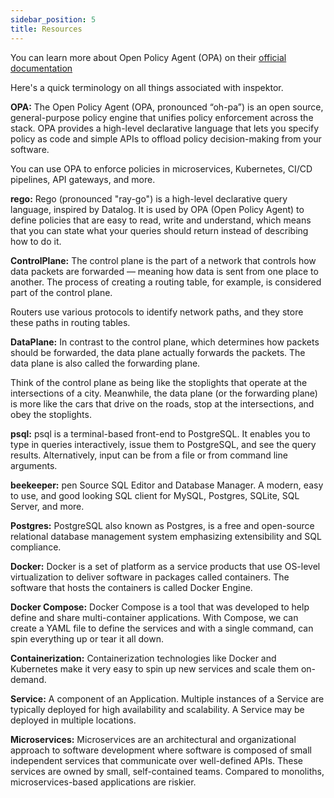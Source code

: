 ```yaml
---
sidebar_position: 5
title: Resources
---
```


You can learn more about Open Policy Agent (OPA) on their [official documentation](link)

Here's a quick terminology on all things associated with inspektor.

**OPA:** The Open Policy Agent (OPA, pronounced “oh-pa”) is an open source, general-purpose policy engine that unifies policy enforcement across the stack. OPA provides a high-level declarative language that lets you specify policy as code and simple APIs to offload policy decision-making from your software. 

You can use OPA to enforce policies in microservices, Kubernetes, CI/CD pipelines, API gateways, and more.

**rego:** Rego (pronounced "ray-go") is a high-level declarative query language, inspired by Datalog. It is used by OPA (Open Policy Agent) to define policies that are easy to read, write and understand, which means that you can state what your queries should return instead of describing how to do it.


**ControlPlane:** The control plane is the part of a network that controls how data packets are forwarded — meaning how data is sent from one place to another. The process of creating a routing table, for example, is considered part of the control plane. 

Routers use various protocols to identify network paths, and they store these paths in routing tables.


**DataPlane:** In contrast to the control plane, which determines how packets should be forwarded, the data plane actually forwards the packets. The data plane is also called the forwarding plane.

Think of the control plane as being like the stoplights that operate at the intersections of a city. Meanwhile, the data plane (or the forwarding plane) is more like the cars that drive on the roads, stop at the intersections, and obey the stoplights.

**psql:** psql is a terminal-based front-end to PostgreSQL. It enables you to type in queries interactively, issue them to PostgreSQL, and see the query results. Alternatively, input can be from a file or from command line arguments.


**beekeeper:** pen Source SQL Editor and Database Manager. A modern, easy to use, and good looking SQL client for MySQL, Postgres, SQLite, SQL Server, and more.

**Postgres:** PostgreSQL also known as Postgres, is a free and open-source relational database management system emphasizing extensibility and SQL compliance.

**Docker:** Docker is a set of platform as a service products that use OS-level virtualization to deliver software in packages called containers. The software that hosts the containers is called Docker Engine.

**Docker Compose:** Docker Compose is a tool that was developed to help define and share multi-container applications. With Compose, we can create a YAML file to define the services and with a single command, can spin everything up or tear it all down.

**Containerization:**  Containerization technologies like Docker and Kubernetes make it very easy to spin up new services and scale them on-demand.

**Service:** A component of an Application. Multiple instances of a Service are typically deployed for high availability and scalability. A Service may be deployed in multiple locations.

**Microservices:** Microservices are an architectural and organizational approach to software development where software is composed of small independent services that communicate over well-defined APIs. These services are owned by small, self-contained teams. Compared to monoliths, microservices-based applications are riskier. 


